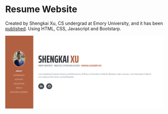 # Resume Website
Created by Shengkai Xu, CS undergrad at Emory University, and it has been [published](http://shengkaixu.com/). Using HTML, CSS, Javascript and Bootstarp.

![website snapshot](/img/snapshot.png)
